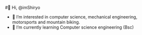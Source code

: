  #👋 Hi, @imShiryo
- 👀 I’m interested in computer science, mechanical engineering, motorsports and mountain biking. 
- 🌱 I’m currently learning Computer science engineering (Bsc)

<!---
imShiryo/imShiryo is a ✨ special ✨ repository because its `README.md` (this file) appears on your GitHub profile.
You can click the Preview link to take a look at your changes.
--->
